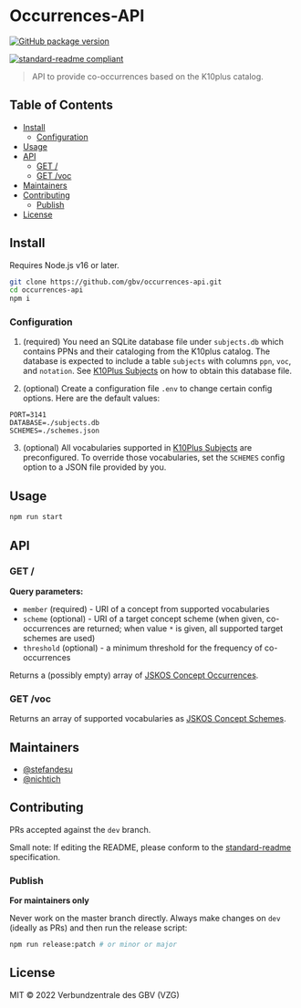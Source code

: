 # Occurrences-API

<!-- [![Test](https://github.com/gbv/jskos-server/actions/workflows/test.yml/badge.svg)](https://github.com/gbv/jskos-server/actions/workflows/test.yml) -->
[![GitHub package version](https://img.shields.io/github/package-json/v/gbv/occurrences-api.svg?label=version)](https://github.com/gbv/occurrences-api)
<!-- [![Uptime Robot status](https://img.shields.io/uptimerobot/status/m780815088-08758d5c5193e7b25236cfd7.svg?label=%2Fapi%2F)](https://stats.uptimerobot.com/qZQx1iYZY/780815088) -->
[![standard-readme compliant](https://img.shields.io/badge/readme%20style-standard-brightgreen.svg)](https://github.com/RichardLitt/standard-readme)

> API to provide co-occurrences based on the K10plus catalog.

## Table of Contents <!-- omit in toc -->

- [Install](#install)
  - [Configuration](#configuration)
- [Usage](#usage)
- [API](#api)
  - [GET /](#get-)
  - [GET /voc](#get-voc)
- [Maintainers](#maintainers)
- [Contributing](#contributing)
  - [Publish](#publish)
- [License](#license)

## Install

Requires Node.js v16 or later.

```bash
git clone https://github.com/gbv/occurrences-api.git
cd occurrences-api
npm i
```

### Configuration

<!-- TODO: Make it easier to provide the database file. -->
1. (required) You need an SQLite database file under `subjects.db` which contains PPNs and their cataloging from the K10plus catalog. The database is expected to include a table `subjects` with columns `ppn`, `voc`, and `notation`. See [K10Plus Subjects] on how to obtain this database file.

2. (optional) Create a configuration file `.env` to change certain config options. Here are the default values:

```env
PORT=3141
DATABASE=./subjects.db
SCHEMES=./schemes.json
```

3. (optional) All vocabularies supported in [K10Plus Subjects] are preconfigured. To override those vocabularies, set the `SCHEMES` config option to a JSON file provided by you.

## Usage

```bash
npm run start
```

## API

### GET /

**Query parameters:**

- `member` (required) - URI of a concept from supported vocabularies
- `scheme` (optional) - URI of a target concept scheme (when given, co-occurrences are returned; when value `*` is given, all supported target schemes are used)
- `threshold` (optional) - a minimum threshold for the frequency of co-occurrences

Returns a (possibly empty) array of [JSKOS Concept Occurrences](https://gbv.github.io/jskos/jskos.html#concept-occurrences).

### GET /voc

Returns an array of supported vocabularies as [JSKOS Concept Schemes](https://gbv.github.io/jskos/jskos.html#concept-schemes).

## Maintainers

- [@stefandesu](https://github.com/stefandesu)
- [@nichtich](https://github.com/nichtich)

## Contributing

PRs accepted against the `dev` branch.

Small note: If editing the README, please conform to the [standard-readme](https://github.com/RichardLitt/standard-readme) specification.

### Publish
**For maintainers only**

Never work on the master branch directly. Always make changes on `dev` (ideally as PRs) and then run the release script:

```bash
npm run release:patch # or minor or major
```

## License

MIT © 2022 Verbundzentrale des GBV (VZG)

[K10Plus Subjects]: https://github.com/gbv/k10plus-subjects
